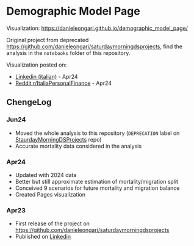 # Demographic Model Page

Visualization: https://danieleongari.github.io/demographic_model_page/

Original project from deprecated https://github.com/danieleongari/saturdaymorningdsprojects, find the analysis in the `notebooks` folder of this repository.

Visualization posted on:

- [Linkedin (italian)](https://www.linkedin.com/posts/danieleongari_ho-preso-gli-ultimi-aggiornamenti-istat-e-activity-7181748786174586881-F5hI) - Apr24
- [Reddit r/ItaliaPersonalFinance](https://www.reddit.com/r/ItaliaPersonalFinance/comments/1bwcg3g/ho_preso_gli_ultimi_aggiornamenti_demografici/) - Apr24

## ChengeLog

### Jun24

- Moved the whole analysis to this repository (`DEPRECATION` label on [StaurdayMorningDSProjects](https://github.com/danieleongari/saturdaymorningdsprojects) repo)
- Accurate mortality data considered in the analysis

### Apr24

- Updated with 2024 data
- Better but still approximate estimation of mortality/migration split
- Conceived 9 scenarios for future mortality and migration balance
- Created Pages visualization

### Apr23

- First release of the project on https://github.com/danieleongari/saturdaymorningdsprojects
- Published on [Linkedin](https://www.linkedin.com/feed/update/urn:li:activity:7051629734937411584/)
